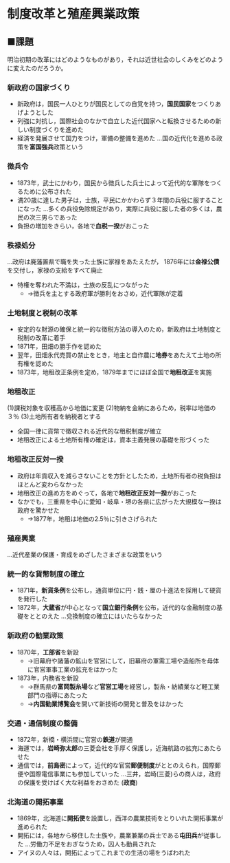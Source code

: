 # 制度改革と殖産興業政策

## ■課題
明治初期の改革にはどのようなものがあり，それは近世社会のしくみをどのように変えたのだろうか。

### 新政府の国家づくり
- 新政府は，国民一人ひとりが国民としての自覚を持つ，**国民国家**をつくりあげようとした
- 列強に対抗し，国際社会のなかで自立した近代国家へと転換させるための新しい制度づくりを進めた
- 経済を発展させて国力をつけ，軍備の整備を進めた
…国の近代化を進める政策を**富国強兵**政策という

### 徴兵令
- 1873年，武士にかわり，国民から徴兵した兵士によって近代的な軍隊をつくるために公布された
- 満20歳に達した男子は，士族，平民にかかわらず３年間の兵役に服することになった
…多くの兵役免除規定があり，実際に兵役に服した者の多くは，農民の次三男らであった
- 負担の増加をきらい，各地で**血税一揆**がおこった

### 秩禄処分
…政府は廃藩置県で職を失った士族に家禄をあたえたが，
1876年には**金禄公債**を交付し，家禄の支給をすべて廃止
- 特権を奪われた不満は，士族の反乱につながった
	- →徴兵を主とする政府軍が勝利をおさめ，近代軍隊が定着

### 土地制度と税制の改革
- 安定的な財源の確保と統一的な徴税方法の導入のため，新政府は土地制度と税制の改革に着手
- 1871年，田畑の勝手作を認めた
- 翌年，田畑永代売買の禁止をとき，地主と自作農に**地券**をあたえて土地の所有権を認めた
- 1873年，地租改正条例を定め，1879年までにほぼ全国で**地租改正**を実施

### 地租改正
(1)課税対象を収穫高から地価に変更
(2)物納を金納にあらため，税率は地価の３％
(3)土地所有者を納税者とする
- 全国一律に貨幣で徴収される近代的な租税制度が確立
- 地租改正による土地所有権の確定は，資本主義発展の基礎を形づくった

### 地租改正反対一揆
- 政府は年貢収入を減らさないことを方針としたため，土地所有者の税負担はほとんど変わらなかった
- 地租改正の進め方をめぐって，各地で**地租改正反対一揆**がおこった
- なかでも，三重県を中心に愛知・岐阜・堺の各県に広がった大規模な一揆は政府を驚かせた
	- →1877年，地租は地価の2.5％に引きさげられた

### 殖産興業
…近代産業の保護・育成をめざしたさまざまな政策をいう

### 統一的な貨幣制度の確立
- 1871年，**新貨条例**を公布し，通貨単位に円・銭・厘の十進法を採用して硬貨を発行した
- 1872年，**大蔵省**が中心となって**国立銀行条例**を公布，近代的な金融制度の基礎をととのえた
…兌換制度の確立にはいたらなかった

### 新政府の勧業政策
- 1870年，**工部省**を新設
	- →旧幕府や諸藩の鉱山を官営にして，旧幕府の軍需工場や造船所を母体に官営軍事工業の拡充をはかった
- 1873年，内務省を新設
	- →群馬県の**富岡製糸場**など**官営工場**を経営し，製糸・紡績業など軽工業部門の指導にあたった
	- →**内国勧業博覧会**を開いて新技術の開発と普及をはかった

### 交通・通信制度の整備
- 1872年，新橋・横浜間に官営の**鉄道**が開通
- 海運では，**岩崎弥太郎**の三菱会社を手厚く保護し，近海航路の拡充にあたらせた
- 通信では，**前島密**によって，近代的な官営**郵便制度**がととのえられ，国際郵便や国際電信事業にも参加していった
…三井，岩崎(三菱)らの商人は，政府の保護を受けばく大な利益をおさめた
(**政商**)

### 北海道の開拓事業
- 1869年，北海道に**開拓使**を設置し，西洋の農業技術をとりいれた開拓事業が進められた
- 開拓には，各地から移住した士族や，農業兼業の兵士である**屯田兵**が従事した
…労働力不足をおぎなうため，囚人も動員された
- アイヌの人々は，開拓によってこれまでの生活の場をうばわれた